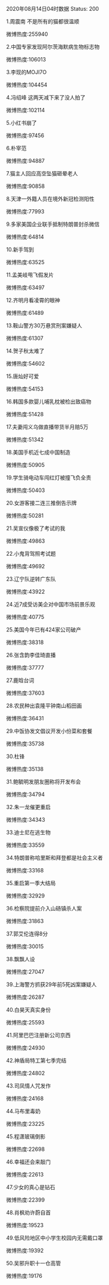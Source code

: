 2020年08月14日04时数据
Status: 200

1.周震南 不是所有的猫都很温顺

微博热度:255940

2.中国专家发现阿尔茨海默病生物标志物

微博热度:106013

3.李现的MOJI7O

微博热度:104454

4.冯绍峰 这两天减下来了没人拍了

微博热度:102114

5.小红书崩了

微博热度:97456

6.朴宰范

微博热度:94887

7.猫主人回应高空坠猫砸晕老人

微博热度:90858

8.天津一外籍人员在境外新冠检测阳性

微博热度:77993

9.多家美国企业联手抵制特朗普封杀微信

微博热度:64814

10.新手驾到

微博热度:63525

11.孟美岐甩飞假发片

微博热度:63497

12.齐明月看凌霄的眼神

微博热度:61489

13.鞍山警方30万悬赏刑案嫌疑人

微博热度:61307

14.贺子秋太难了

微博热度:54602

15.唐灿好可爱

微博热度:54153

16.韩国多款婴儿哺乳枕被检出致癌物

微博热度:51428

17.夫妻闯义乌做直播带货半月赔5万

微博热度:51342

18.美国手机近七成中国制造

微博热度:50905

19.学生骑电动车闯红灯被撞飞负全责

微博热度:50403

20.女游客接二连三推倒告示牌

微博热度:50281

21.吴宣仪像极了考试的我

微博热度:49863

22.小鬼背驾照考试题

微博热度:49692

23.辽宁队逆转广东队

微博热度:43922

24.近7成受访美企对中国市场前景乐观

微博热度:40775

25.美国今年已有424家公司破产

微博热度:38318

26.张含韵李佳琦直播

微博热度:37777

27.鹿晗台词

微博热度:37603

28.农民种出袁隆平钟南山稻田画

微博热度:36431

29.中饭协发文倡议开发小份菜和套餐

微博热度:35738

30.杜锋

微博热度:35138

31.鲍毓明发朋友圈称将开发布会

微博热度:34794

32.朱一龙催更重启

微博热度:34343

33.迪士尼在逃生物

微博热度:33559

34.特朗普称哈里斯和拜登都是社会主义者

微博热度:33168

35.重启第一季大结局

微博热度:32929

36.检察院提前介入山砀镇杀人案

微博热度:31863

37.郭艾伦连得8分

微博热度:30015

38.飘飘人设

微博热度:27047

39.上海警方抓获29年前5死凶案嫌疑人

微博热度:26287

40.白昊天真实身份

微博热度:25593

41.阿里巴巴注册新公司京西

微博热度:24930

42.神盾局特工第七季完结

微博热度:24802

43.司凤情人咒发作

微博热度:24168

44.马布里毒奶

微博热度:23225

45.程潇玻璃倒影

微博热度:22698

46.幸福还会来敲门

微博热度:22613

47.少女的真心是钻石

微博热度:22399

48.肖枫劝许蔚自首

微博热度:19523

49.低风险地区中小学生校园内无需戴口罩

微博热度:19392

50.吴邪升职十一仓高管

微博热度:19176

